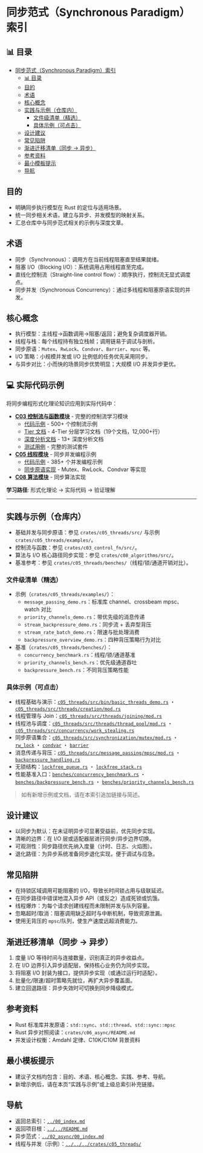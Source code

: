 ﻿# 同步范式（Synchronous Paradigm）索引

## 📊 目录

- [同步范式（Synchronous Paradigm）索引](#同步范式synchronous-paradigm索引)
  - [📊 目录](#-目录)
  - [目的](#目的)
  - [术语](#术语)
  - [核心概念](#核心概念)
  - [实践与示例（仓库内）](#实践与示例仓库内)
    - [文件级清单（精选）](#文件级清单精选)
    - [具体示例（可点击）](#具体示例可点击)
  - [设计建议](#设计建议)
  - [常见陷阱](#常见陷阱)
  - [渐进迁移清单（同步 → 异步）](#渐进迁移清单同步--异步)
  - [参考资料](#参考资料)
  - [最小模板提示](#最小模板提示)
  - [导航](#导航)

## 目的

- 明确同步执行模型在 Rust 的定位与适用场景。
- 统一同步相关术语，建立与异步、并发模型的映射关系。
- 汇总仓库中与同步范式相关的示例与深度文章。

## 术语

- 同步（Synchronous）：调用方在当前线程阻塞直至结果就绪。
- 阻塞 I/O（Blocking I/O）：系统调用占用线程直至完成。
- 直线化控制流（Straight-line control flow）：顺序执行，控制流无显式调度点。
- 同步并发（Synchronous Concurrency）：通过多线程和阻塞原语实现的并发。

## 核心概念

- 执行模型：主线程→函数调用→阻塞/返回；避免复杂调度器开销。
- 线程与栈：每个线程持有独立栈帧；调用链易于调试与剖析。
- 同步原语：`Mutex`、`RwLock`、`Condvar`、`Barrier`、`mpsc` 等。
- I/O 策略：小规模并发或 I/O 比例低的任务优先采用同步。
- 与异步对比：小而快的场景同步优势明显；大规模 I/O 并发异步更优。

## 💻 实际代码示例

将同步编程形式化理论知识应用到实际代码中：

- **[C03 控制流与函数模块](../../../../crates/c03_control_fn/)** - 完整的控制流学习模块
  - [代码示例](../../../../crates/c03_control_fn/examples/) - 500+ 个控制流示例
  - [Tier 文档](../../../../crates/c03_control_fn/docs/) - 4-Tier 分层学习文档（19个文档，12,000+行）
  - [深度分析文档](../../../../crates/c03_control_fn/docs/analysis/) - 13+ 深度分析文档
  - [测试用例](../../../../crates/c03_control_fn/tests/) - 完整的测试套件
- **[C05 线程模块](../../../../crates/c05_threads/)** - 同步并发编程示例
  - [代码示例](../../../../crates/c05_threads/examples/) - 385+ 个并发编程示例
  - [同步原语实现](../../../../crates/c05_threads/src/synchronization/) - Mutex、RwLock、Condvar 等实现
- **[C08 算法模块](../../../../crates/c08_algorithms/)** - 同步算法实现

**学习路径**: 形式化理论 → 实际代码 → 验证理解

---

## 实践与示例（仓库内）

- 基础并发与同步原语：参见 `crates/c05_threads/src/` 与示例 `crates/c05_threads/examples/`。
- 控制流与函数：参见 `crates/c03_control_fn/src/`。
- 算法与 I/O 核心路径同步实现：参见 `crates/c08_algorithms/src/`。
- 基准参考：参见 `crates/c05_threads/benches/`（线程/锁/通道开销对比）。

### 文件级清单（精选）

- 示例（`crates/c05_threads/examples/`）：
  - `message_passing_demo.rs`：标准库 channel、crossbeam mpsc、watch 对比
  - `priority_channels_demo.rs`：带优先级的消息传递
  - `stream_backpressure_demo.rs`：同步流 + 丢弃型背压
  - `stream_rate_batch_demo.rs`：限速与批处理消费
  - `backpressure_overview_demo.rs`：四种背压策略行为对比
- 基准（`crates/c05_threads/benches/`）：
  - `concurrency_benchmark.rs`：线程/锁/通道基准
  - `priority_channels_bench.rs`：优先级通道吞吐
  - `backpressure_bench.rs`：不同背压策略性能

### 具体示例（可点击）

- 线程基础与演示：[`c05_threads/src/bin/basic_threads_demo.rs`](../../../crates/c05_threads/src/bin/basic_threads_demo.rs) ・ [`c05_threads/src/threads/creation/mod.rs`](../../../crates/c05_threads/src/threads/creation/mod.rs)
- 线程管理与 Join：[`c05_threads/src/threads/joining/mod.rs`](../../../crates/c05_threads/src/threads/joining/mod.rs)
- 线程池与调度：[`c05_threads/src/threads/thread_pool/mod.rs`](../../../crates/c05_threads/src/threads/thread_pool/mod.rs) ・ [`c05_threads/src/concurrency/work_stealing.rs`](../../../crates/c05_threads/src/concurrency/work_stealing.rs)
- 同步原语集合：[`c05_threads/src/synchronization/mutex/mod.rs`](../../../crates/c05_threads/src/synchronization/mutex/mod.rs) ・ [`rw_lock`](../../../crates/c05_threads/src/synchronization/rw_lock/mod.rs) ・ [`condvar`](../../../crates/c05_threads/src/synchronization/condition_variable/mod.rs) ・ [`barrier`](../../../crates/c05_threads/src/synchronization/barrier/mod.rs)
- 消息传递与背压：[`c05_threads/src/message_passing/mpsc/mod.rs`](../../../crates/c05_threads/src/message_passing/mpsc/mod.rs) ・ [`backpressure_handling.rs`](../../../crates/c05_threads/src/message_passing/backpressure_handling.rs)
- 无锁结构：[`lockfree_queue.rs`](../../../crates/c05_threads/src/lockfree/lockfree_queue.rs) ・ [`lockfree_stack.rs`](../../../crates/c05_threads/src/lockfree/lockfree_stack.rs)
- 性能基准入口：[`benches/concurrency_benchmark.rs`](../../../crates/c05_threads/benches/concurrency_benchmark.rs) ・ [`benches/backpressure_bench.rs`](../../../crates/c05_threads/benches/backpressure_bench.rs) ・ [`benches/priority_channels_bench.rs`](../../../crates/c05_threads/benches/priority_channels_bench.rs)

> 如有新增示例或文档，请在本索引追加链接与简述。

## 设计建议

- 以同步为默认：在未证明异步可显著受益前，优先同步实现。
- 清晰的边界：在 I/O 层或适配器层进行同步/异步边界切换。
- 可观测性：同步路径优先纳入度量（计时、日志、火焰图）。
- 退化路径：为异步系统准备同步退化实现，便于调试与应急。

## 常见陷阱

- 在持锁区域调用可能阻塞的 I/O，导致长时间锁占用与级联延迟。
- 在同步路径中错误地混入异步 API（或反之）造成死锁或饥饿。
- 线程爆炸：为每个请求创建线程而未限制并发与队列容量。
- 忽略超时/取消：阻塞调用缺乏超时与中断机制，导致资源泄漏。
- 使用无背压的 `mpsc`/队列，使生产速度远超消费能力。

## 渐进迁移清单（同步 → 异步）

1. 度量 I/O 等待时间与连接数量，识别真正的异步收益点。
2. 在 I/O 边界引入异步适配层，保持核心业务仍为同步实现。
3. 将阻塞 I/O 封装为接口，提供异步实现（或通过运行时适配）。
4. 批量化/限速/超时策略先就位，再扩大异步覆盖面。
5. 建立回退路径：异步失效时可切换到同步降级模式。

## 参考资料

- Rust 标准库并发原语：`std::sync`、`std::thread`、`std::sync::mpsc`
- Rust 异步对照阅读：`crates/c06_async/README.md`
- 并发设计权衡：Amdahl 定律、C10K/C10M 背景资料

## 最小模板提示

- 建议子文档均包含：目的、术语、核心概念、实践、参考、导航。
- 新增示例后，请在本页“实践与示例”或上级总索引补充链接。

## 导航

- 返回总索引：[`../00_index.md`](../00_index.md)
- 返回项目根：[`../../README.md`](../../README.md)
- 异步范式：[`../02_async/00_index.md`](../02_async/00_index.md)
- 线程与并发（示例）：[`../../../crates/c05_threads/`](../../../crates/c05_threads/)
